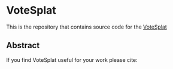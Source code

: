 # VoteSplat

This is the repository that contains source code for the [VoteSplat]()

## Abstract

If you find VoteSplat useful for your work please cite:
```

```

